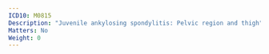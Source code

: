 ```yaml
---
ICD10: M0815
Description: "Juvenile ankylosing spondylitis: Pelvic region and thigh"
Matters: No
Weight: 0
---
```


